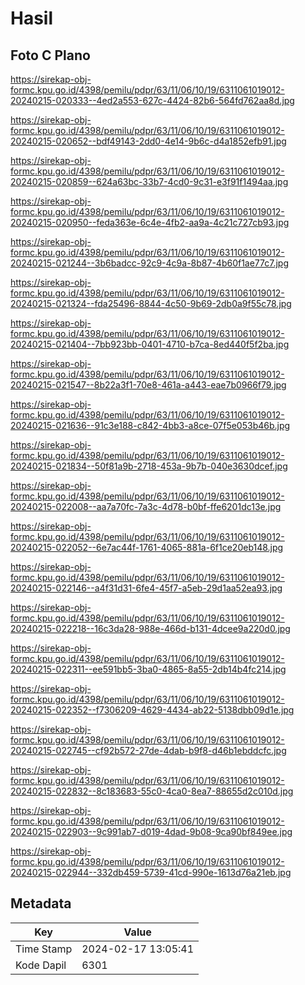 # Hasil

## Foto C Plano

https://sirekap-obj-formc.kpu.go.id/4398/pemilu/pdpr/63/11/06/10/19/6311061019012-20240215-020333--4ed2a553-627c-4424-82b6-564fd762aa8d.jpg

https://sirekap-obj-formc.kpu.go.id/4398/pemilu/pdpr/63/11/06/10/19/6311061019012-20240215-020652--bdf49143-2dd0-4e14-9b6c-d4a1852efb91.jpg

https://sirekap-obj-formc.kpu.go.id/4398/pemilu/pdpr/63/11/06/10/19/6311061019012-20240215-020859--624a63bc-33b7-4cd0-9c31-e3f91f1494aa.jpg

https://sirekap-obj-formc.kpu.go.id/4398/pemilu/pdpr/63/11/06/10/19/6311061019012-20240215-020950--feda363e-6c4e-4fb2-aa9a-4c21c727cb93.jpg

https://sirekap-obj-formc.kpu.go.id/4398/pemilu/pdpr/63/11/06/10/19/6311061019012-20240215-021244--3b6badcc-92c9-4c9a-8b87-4b60f1ae77c7.jpg

https://sirekap-obj-formc.kpu.go.id/4398/pemilu/pdpr/63/11/06/10/19/6311061019012-20240215-021324--fda25496-8844-4c50-9b69-2db0a9f55c78.jpg

https://sirekap-obj-formc.kpu.go.id/4398/pemilu/pdpr/63/11/06/10/19/6311061019012-20240215-021404--7bb923bb-0401-4710-b7ca-8ed440f5f2ba.jpg

https://sirekap-obj-formc.kpu.go.id/4398/pemilu/pdpr/63/11/06/10/19/6311061019012-20240215-021547--8b22a3f1-70e8-461a-a443-eae7b0966f79.jpg

https://sirekap-obj-formc.kpu.go.id/4398/pemilu/pdpr/63/11/06/10/19/6311061019012-20240215-021636--91c3e188-c842-4bb3-a8ce-07f5e053b46b.jpg

https://sirekap-obj-formc.kpu.go.id/4398/pemilu/pdpr/63/11/06/10/19/6311061019012-20240215-021834--50f81a9b-2718-453a-9b7b-040e3630dcef.jpg

https://sirekap-obj-formc.kpu.go.id/4398/pemilu/pdpr/63/11/06/10/19/6311061019012-20240215-022008--aa7a70fc-7a3c-4d78-b0bf-ffe6201dc13e.jpg

https://sirekap-obj-formc.kpu.go.id/4398/pemilu/pdpr/63/11/06/10/19/6311061019012-20240215-022052--6e7ac44f-1761-4065-881a-6f1ce20eb148.jpg

https://sirekap-obj-formc.kpu.go.id/4398/pemilu/pdpr/63/11/06/10/19/6311061019012-20240215-022146--a4f31d31-6fe4-45f7-a5eb-29d1aa52ea93.jpg

https://sirekap-obj-formc.kpu.go.id/4398/pemilu/pdpr/63/11/06/10/19/6311061019012-20240215-022218--16c3da28-988e-466d-b131-4dcee9a220d0.jpg

https://sirekap-obj-formc.kpu.go.id/4398/pemilu/pdpr/63/11/06/10/19/6311061019012-20240215-022311--ee591bb5-3ba0-4865-8a55-2db14b4fc214.jpg

https://sirekap-obj-formc.kpu.go.id/4398/pemilu/pdpr/63/11/06/10/19/6311061019012-20240215-022352--f7306209-4629-4434-ab22-5138dbb09d1e.jpg

https://sirekap-obj-formc.kpu.go.id/4398/pemilu/pdpr/63/11/06/10/19/6311061019012-20240215-022745--cf92b572-27de-4dab-b9f8-d46b1ebddcfc.jpg

https://sirekap-obj-formc.kpu.go.id/4398/pemilu/pdpr/63/11/06/10/19/6311061019012-20240215-022832--8c183683-55c0-4ca0-8ea7-88655d2c010d.jpg

https://sirekap-obj-formc.kpu.go.id/4398/pemilu/pdpr/63/11/06/10/19/6311061019012-20240215-022903--9c991ab7-d019-4dad-9b08-9ca90bf849ee.jpg

https://sirekap-obj-formc.kpu.go.id/4398/pemilu/pdpr/63/11/06/10/19/6311061019012-20240215-022944--332db459-5739-41cd-990e-1613d76a21eb.jpg


## Metadata

| Key        | Value               |
| ---------- | ------------------- |
| Time Stamp | 2024-02-17 13:05:41 |
| Kode Dapil | 6301                |



